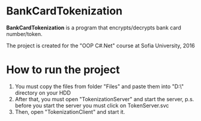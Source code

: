BankCardTokenization
======

<p><b>BankCardTokenization</b> is a program that encrypts/decrypts bank card number/token.</p>
<p>The project is created for the "OOP C#.Net" course at Sofia University, 2016</p>

How to run the project
=====================

<ol>
<li>
You must copy the files from folder "Files" and paste them into "D:\" directory on your HDD
</li>
<li>
After that, you must open "TokenizationServer" and start the server, p.s. before you start the server
you must click on TokenServer.svc
</li> 
<li>
Then, open "TokenizationClient" and start it.
</li>
</ol>

